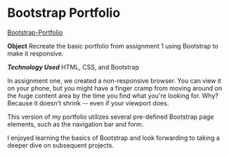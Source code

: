 # Bootstrap Portfolio
[Bootstrap-Portfolio](https://green64.github.io/Bootstrap-Portfolio/)

**Object**
Recreate the basic portfolio from assignment 1 using Bootstrap to make it responsive.

***Technology Used***
HTML, CSS, and Bootstrap

In assignment one, we created a non-responsive browser. You can view it on your phone, but you might have a finger cramp from moving around on the huge content area by the time you find what you're looking for. Why? Because it doesn't shrink -- even if your viewport does. 

This version of my portfolio utilizes several pre-defined Bootstrap page elements, such as the navigation bar and form. 

I enjoyed learning the basics of Bootstrap and look forwarding to taking a deeper dive on subsequent projects.

